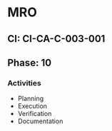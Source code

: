 # MRO

## CI: CI-CA-C-003-001
## Phase: 10

### Activities
- Planning
- Execution
- Verification
- Documentation
